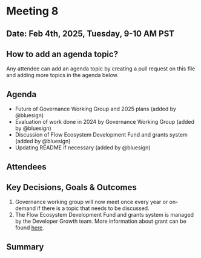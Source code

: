 # Meeting 8

## Date: Feb 4th, 2025, Tuesday, 9-10 AM PST

## How to add an agenda topic?
Any attendee can add an agenda topic by creating a pull request on this file and adding more topics in the agenda below.

## Agenda

- Future of Governance Working Group and 2025 plans (added by @bluesign)
- Evaluation of work done in 2024 by Governance Working Group (added by @bluesign)
- Discussion of Flow Ecosystem Development Fund and grants system (added by @bluesign)
- Updating README if necessary (added by @bluesign)
 
## Attendees

## Key Decisions, Goals & Outcomes
1. Governance working group will now meet once every year or on-demand if there is a topic that needs to be discussed.
2. The Flow Ecosystem Development Fund and grants system is managed by the Developer Growth team. More information about grant can be found [here](https://developers.flow.com/ecosystem/grants).

## Summary
